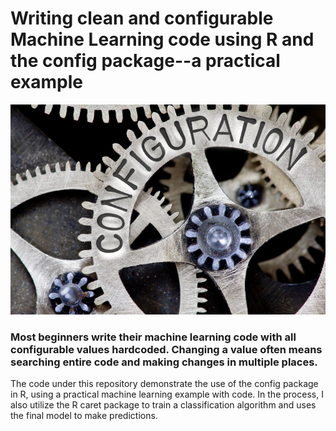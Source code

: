 # Writing clean and configurable Machine Learning code using R and the config package--a practical example

![alt text](https://github.com/kowusu01/ConfigurationDrivenAnalysis/blob/main/software-configuration.jpeg?raw=true)

### Most beginners write their machine learning code with all configurable values hardcoded. Changing a value often means searching entire code and making changes in multiple places.

The code under this repository demonstrate the use of the config package in R, using a practical machine learning example with code. In the process, I also utilize the R caret package to train a classification algorithm and uses the final model to make predictions.
